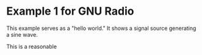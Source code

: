 # Example 1 for GNU Radio

This example serves as a "hello world."  It shows a signal source
generating a sine wave. 

This is a reasonable 
